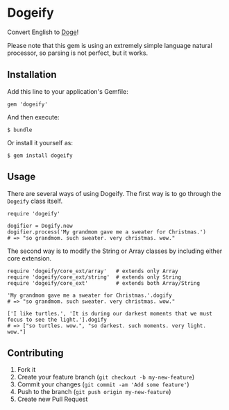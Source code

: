 # Dogeify

Convert English to [Doge](http://en.wikipedia.org/wiki/Doge_(meme))!

Please note that this gem is using an extremely simple language natural
processor, so parsing is not perfect, but it works.

## Installation

Add this line to your application's Gemfile:

    gem 'dogeify'

And then execute:

    $ bundle

Or install it yourself as:

    $ gem install dogeify

## Usage

There are several ways of using Dogeify.  The first way is to go through the
`Dogeify` class itself.

    require 'dogeify'

    dogifier = Dogify.new
    dogifier.process('My grandmom gave me a sweater for Christmas.')
    # => "so grandmom. such sweater. very christmas. wow."

The second way is to modify the String or Array classes by including either
core extension.

    require 'dogeify/core_ext/array'   # extends only Array
    require 'dogeify/core_ext/string'  # extends only String
    require 'dogeify/core_ext'         # extends both Array/String

    'My grandmom gave me a sweater for Christmas.'.dogify
    # => "so grandmom. such sweater. very christmas. wow."

    ['I like turtles.', 'It is during our darkest moments that we must focus to see the light.'].dogify
    # => ["so turtles. wow.", "so darkest. such moments. very light. wow."]

## Contributing

1. Fork it
2. Create your feature branch (`git checkout -b my-new-feature`)
3. Commit your changes (`git commit -am 'Add some feature'`)
4. Push to the branch (`git push origin my-new-feature`)
5. Create new Pull Request
